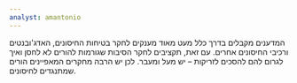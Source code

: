 ```yaml
---
analyst: amantonio
---
```


המדענים מקבלים בדרך כלל מעט מאוד מענקים לחקר בטיחות החיסונים, האדג'ובנטים ורכיבי החיסונים אחרים. עם זאת, תקציבים לחקר הסיבות שגורמות להורים לא לחסן ואיך לגרום להם להסכים לזריקות – יש מעל ומעבר. לכן יש הרבה מחקרים המאפיינים הורים שמתנגדים לחיסונים.
